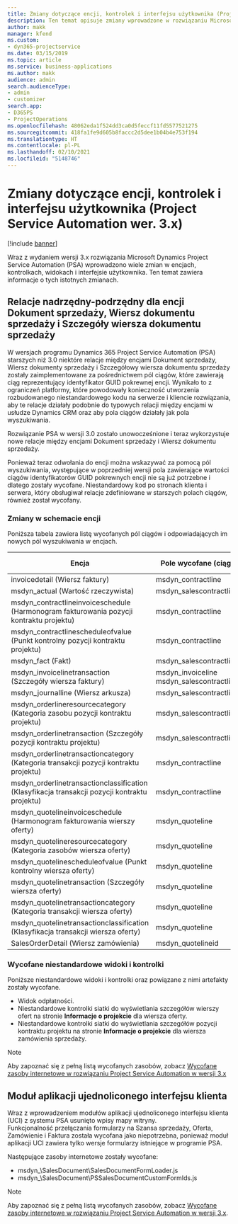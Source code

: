 ```yaml
---
title: Zmiany dotyczące encji, kontrolek i interfejsu użytkownika (Project Service Automation wer. 3.x)
description: Ten temat opisuje zmiany wprowadzone w rozwiązaniu Microsoft Dynamics Project Service Automation w wersji 3.x.
author: makk
manager: kfend
ms.custom:
- dyn365-projectservice
ms.date: 03/15/2019
ms.topic: article
ms.service: business-applications
ms.author: makk
audience: admin
search.audienceType:
- admin
- customizer
search.app:
- D365PS
- ProjectOperations
ms.openlocfilehash: 48062eda1f524dd3ca0d5feccf11fd5577521275
ms.sourcegitcommit: 418fa1fe9d605b8faccc2d5dee1b04b4e753f194
ms.translationtype: HT
ms.contentlocale: pl-PL
ms.lasthandoff: 02/10/2021
ms.locfileid: "5148746"
---
```

# <a name="entity-control-and-user-interface-changes-project-service-automation-3x"></a>Zmiany dotyczące encji, kontrolek i interfejsu użytkownika (Project Service Automation wer. 3.x)

[!include [banner](../../includes/psa-now-project-operations.md)]


Wraz z wydaniem wersji 3.x rozwiązania Microsoft Dynamics Project Service Automation (PSA) wprowadzono wiele zmian w encjach, kontrolkach, widokach i interfejsie użytkownika. Ten temat zawiera informacje o tych istotnych zmianach.

## <a name="parent-child-relationships-for-sales-document-sales-document-line-sales-document-line-detail-entities"></a>Relacje nadrzędny-podrzędny dla encji Dokument sprzedaży, Wiersz dokumentu sprzedaży i Szczegóły wiersza dokumentu sprzedaży
W wersjach programu Dynamics 365 Project Service Automation (PSA) starszych niż 3.0 niektóre relacje między encjami Dokument sprzedaży, Wiersz dokumenty sprzedaży i Szczegółowy wiersza dokumentu sprzedaży zostały zaimplementowane za pośrednictwem pól ciągów, które zawierają ciąg reprezentujący identyfikator GUID pokrewnej encji. Wynikało to z ograniczeń platformy, które powodowały konieczność utworzenia rozbudowanego niestandardowego kodu na serwerze i kliencie rozwiązania, aby te relacje działały podobnie do typowych relacji między encjami w usłudze Dynamics CRM oraz aby pola ciągów działały jak pola wyszukiwania.

Rozwiązanie PSA w wersji 3.0 zostało unowocześnione i teraz wykorzystuje nowe relacje między encjami Dokument sprzedaży i Wiersz dokumentu sprzedaży.

Ponieważ teraz odwołania do encji można wskazywać za pomocą pól wyszukiwania, występujące w poprzedniej wersji pola zawierające wartości ciągów identyfikatorów GUID pokrewnych encji nie są już potrzebne i dlatego zostały wycofane. Niestandardowy kod po stronach klienta i serwera, który obsługiwał relacje zdefiniowane w starszych polach ciągów, również został wycofany.

### <a name="entity-schema-changes"></a>Zmiany w schemacie encji
Poniższa tabela zawiera listę wycofanych pól ciągów i odpowiadających im nowych pól wyszukiwania w encjach. 

 Encja |   Pole wycofane (ciąg) | Nowe pole (wyszukiwania)
--- | --- | ---
invoicedetail (Wiersz faktury) |  msdyn_contractline |    msdyn_contractlineid
msdyn_actual (Wartość rzeczywista) | msdyn_salescontractline |   msdyn_salescontractlineid
msdyn_contractlineinvoiceschedule (Harmonogram fakturowania pozycji kontraktu projektu) |    msdyn_contractline |    msdyn_contractlineid
msdyn_contractlinescheduleofvalue (Punkt kontrolny pozycji kontraktu projektu) |   msdyn_contractline |    msdyn_contractlineid
msdyn_fact (Fakt) | msdyn_salescontractline |   msdyn_salescontractlineid
msdyn_invoicelinetransaction (Szczegóły wiersza faktury) | msdyn_invoiceline <br> msdyn_salescontractline | msdyn_invoicelineid <br> msdyn_salescontractlineid
msdyn_journalline (Wiersz arkusza) |  msdyn_salescontractline |   msdyn_salescontractlineid
msdyn_orderlineresourcecategory (Kategoria zasobu pozycji kontraktu projektu) | msdyn_salescontractline |   msdyn_contractlineid
msdyn_orderlinetransaction (Szczegóły pozycji kontraktu projektu) | msdyn_salescontractline |   msdyn_salescontractlineid
msdyn_orderlinetransactioncategory (Kategoria transakcji pozycji kontraktu projektu) |   msdyn_contractline |    msdyn_contractlineid
msdyn_orderlinetransactionclassification (Klasyfikacja transakcji pozycji kontraktu projektu) |   msdyn_contractline |    msdyn_contractlineid
msdyn_quotelineinvoiceschedule (Harmonogram fakturowania wierszy oferty) |  msdyn_quoteline |   msdyn_quotelineid
msdyn_quotelineresourcecategory (Kategoria zasobów wiersza oferty) |    msdyn_quoteline |   msdyn_quotelineid
msdyn_quotelinescheduleofvalue (Punkt kontrolny wiersza oferty) | msdyn_quoteline |   msdyn_quotelineid
msdyn_quotelinetransaction (Szczegóły wiersza oferty) |    msdyn_quoteline |   msdyn_quotelineid
msdyn_quotelinetransactioncategory (Kategoria transakcji wiersza oferty) |  msdyn_quoteline |   msdyn_quotelineid
msdyn_quotelinetransactionclassification (Klasyfikacja transakcji wiersza oferty) |  msdyn_quoteline |   msdyn_quotelineid
SalesOrderDetail (Wiersz zamówienia) | msdyn_quotelineid | msdyn_quoteline 

### <a name="deprecated-custom-views-and-controls"></a>Wycofane niestandardowe widoki i kontrolki
Poniższe niestandardowe widoki i kontrolki oraz powiązane z nimi artefakty zostały wycofane.

- Widok odpłatności.
- Niestandardowe kontrolki siatki do wyświetlania szczegółów wierszy ofert na stronie **Informacje o projekcie** dla wiersza oferty.
- Niestandardowe kontrolki siatki do wyświetlania szczegółów pozycji kontraktu projektu na stronie **Informacje o projekcie** dla wiersza zamówienia sprzedaży.

> [!NOTE]
> Aby zapoznać się z pełną listą wycofanych zasobów, zobacz [Wycofane zasoby internetowe w rozwiązaniu Project Service Automation w wersji 3.x](../developer-guides/web-resources-deprecated-v3.x.md)

## <a name="unified-client-interface-app-module"></a>Moduł aplikacji ujednoliconego interfejsu klienta
Wraz z wprowadzeniem modułów aplikacji ujednoliconego interfejsu klienta (UCI) z systemu PSA usunięto wpisy mapy witryny.  
Funkcjonalność przełączania formularzy na Szansa sprzedaży, Oferta, Zamówienie i Faktura została wycofana jako niepotrzebna, ponieważ moduł aplikacji UCI zawiera tylko wersje formularzy istniejące w programie PSA.  

Następujące zasoby internetowe zostały wycofane:

- msdyn_\SalesDocument\SalesDocumentFormLoader.js
- msdyn_\SalesDocument\PSSalesDocumentCustomFormIds.js

> [!NOTE]
> Aby zapoznać się z pełną listą wycofanych zasobów, zobacz [Wycofane zasoby internetowe w rozwiązaniu Project Service Automation w wersji 3.x](../developer-guides/web-resources-deprecated-v3.x.md).


